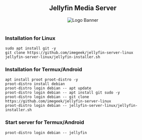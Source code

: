 <h2 align="center">Jellyfin Media Server</h1>

<p align="center">
<img alt="Logo Banner" src="https://user-images.githubusercontent.com/74892618/209470135-01e3a239-da65-40d8-a429-cba00eb54be0.png"/>
<br/>
<br/>

### Installation for Linux
```
sudo apt install git -y
git clone https://github.com/imegeek/jellyfin-server-linux
jellyfin-server-linux/jellyfin-installer.sh
```

### Installation for Termux/Android
```
apt install proot proot-distro -y
proot-distro install debian
proot-distro login debian -- apt update
proot-distro login debian -- apt install git sudo -y
proot-distro login debian -- git clone https://github.com/imegeek/jellyfin-server-linux
proot-distro login debian -- jellyfin-server-linux/jellyfin-installer.sh
```

### Start server for Termux/Android
```
proot-distro login debian -- jellyfin
```
